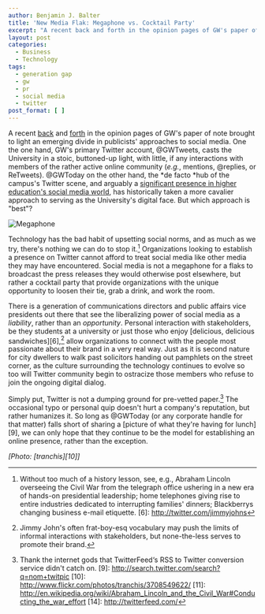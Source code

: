 ```yaml
---
author: Benjamin J. Balter
title: 'New Media Flak: Megaphone vs. Cocktail Party'
excerpt: "A recent back and forth in the opinion pages of GW's paper of note brought to light an emerging divide in publicists' approaches to social media."
layout: post
categories:
  - Business
  - Technology
tags:
  - generation gap
  - gw
  - pr
  - social media
  - twitter
post_format: [ ]
---
```

A recent [back][1] and [forth][2] in the opinion pages of GW's paper of note brought to light an emerging divide in publicists' approaches to social media.  One the one hand, GW's primary Twitter account, @GWTweets, casts the University in a stoic, buttoned-up light, with little, if any interactions with members of the rather active online community (*e.g.*, mentions, @replies, or ReTweets).  @GWToday on the other hand, the *de facto *hub of the campus's Twitter scene, and arguably a [significant presence in higher education's social media world][3], has historically taken a more cavalier approach to serving as the University's digital face. But which approach is "best"?

![][4]

Technology has the bad habit of upsetting social norms, and as much as we try, there's nothing we can do to stop it.[^5]  Organizations looking to establish a presence on Twitter cannot afford to treat social media like other media they may have encountered.  Social media is not a megaphone for a flaks to broadcast the press releases they would otherwise post elsewhere, but rather a cocktail party that provide organizations with the unique opportunity to loosen their tie, grab a drink, and work the room.

There is a generation of communications directors and public affairs vice presidents out there that see the liberalizing power of social media as a *liability*, rather than an *opportunity*.  Personal interaction with stakeholders, be they students at a university or just those who enjoy [delicious, delicious sandwiches][6],[^7] allow organizations to connect with the people most passionate about their brand in a very real way. Just as it is second nature for city dwellers to walk past solicitors handing out pamphlets on the street corner, as the culture surrounding the technology continues to evolve so too will Twitter community begin to ostracize those members who refuse to join the ongoing digital dialog.

Simply put, Twitter is not a dumping ground for pre-vetted paper.[^8] The occasional typo or personal quip doesn't hurt a company's reputation, but rather humanizes it. So long as @GWToday (or any corporate handle for that matter) falls short of sharing a [picture of what they're having for lunch][9], we can only hope that they continue to be the model for establishing an online presence, rather than the exception.

*\[Photo: [tranchis][10]\]*

 [1]: http://media.www.gwhatchet.com/media/storage/paper332/news/2010/09/07/Opinions/gwtoday.Stop.Damaging.Gws.Reputation-3928003.shtml
 [2]: http://media.www.gwhatchet.com/media/storage/paper332/news/2010/09/13/Opinions/Conor.Rogers.jguiffre.Pls.Refudiate-3930388.shtml
 [3]: http://www.socialmediahighered.com/
 [4]: http://cdn.benbalter.com/wp-content/uploads/2010/09/3708549622_42a7d7e450_o-1024x363.jpg "Megaphone"
 [^5]: Without too much of a history lesson, see, e.g., Abraham Lincoln overseeing the Civil War from the telegraph office ushering in a new era of hands-on presidential leadership; home telephones giving rise to entire industries dedicated to interrupting families' dinners; Blackberrys changing business e-mail etiquette.
 [6]: http://twitter.com/jimmyjohns
 [^7]: Jimmy John's often frat-boy-esq vocabulary may push the limits of informal interactions with stakeholders, but none-the-less serves to promote their brand.
 [^8]: Thank the internet gods that TwitterFeed‘s RSS to Twitter conversion service didn't catch on.
 [9]: http://search.twitter.com/search?q=nom+twitpic
 [10]: http://www.flickr.com/photos/tranchis/3708549622/
 [11]: http://en.wikipedia.org/wiki/Abraham_Lincoln_and_the_Civil_War#Conducting_the_war_effort
 [14]: http://twitterfeed.com/